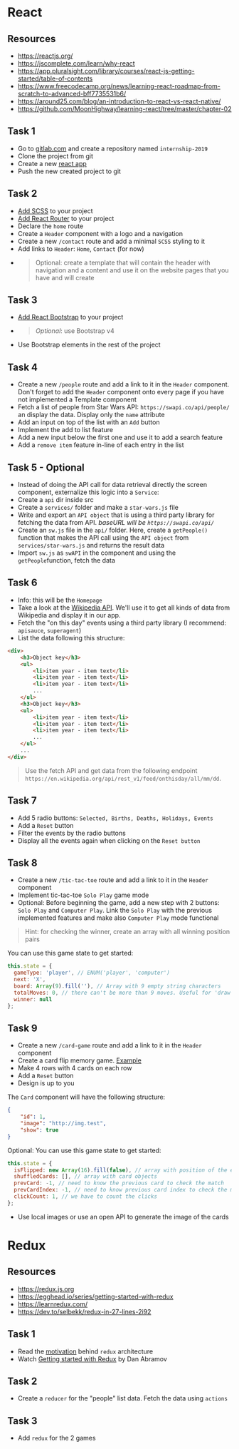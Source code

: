 # React

## Resources
- https://reactjs.org/
- https://jscomplete.com/learn/why-react
- https://app.pluralsight.com/library/courses/react-js-getting-started/table-of-contents
- https://www.freecodecamp.org/news/learning-react-roadmap-from-scratch-to-advanced-bff7735531b6/
- https://around25.com/blog/an-introduction-to-react-vs-react-native/
- https://github.com/MoonHighway/learning-react/tree/master/chapter-02

## Task 1
- Go to [gitlab.com](https://gitlab.com/) and create a repository named `internship-2019`
- Clone the project from git
- Create a new [react app](https://reactjs.org/docs/create-a-new-react-app.html#create-react-app)
- Push the new created project to git

## Task 2
- [Add SCSS](https://facebook.github.io/create-react-app/docs/adding-a-sass-stylesheet) to your project
- [Add React Router](https://reacttraining.com/react-router/web/guides/quick-start) to your project
- Declare the `home` route
- Create a `Header` component with a logo and a navigation
- Create a new `/contact` route and add a minimal `SCSS` styling to it
- Add links to `Header`: `Home`, `Contact` (for now)
- > Optional: create a template that will contain the header with navigation and a content and use it on the website pages that you have and will create

## Task 3
- [Add React Bootstrap](https://react-bootstrap.github.io/) to your project
- > *Optional*: use Bootstrap v4
- Use Bootstrap elements in the rest of the project

## Task 4
- Create a new `/people` route and add a link to it in the `Header` component. Don't forget to add the `Header` component onto every page if you have not implemented a Template component
- Fetch a list of people from Star Wars API: `https://swapi.co/api/people/` an display the data. Display only the `name` attribute
- Add an input on top of the list with an `Add` button
- Implement the add to list feature
- Add a new input below the first one and use it to add a search feature
- Add a `remove item` feature in-line of each entry in the list

## Task 5 - Optional
- Instead of doing the API call for data retrieval directly the screen component, externalize this logic into a `Service`:
- Create a `api` dir inside src
- Create a `services/` folder and make a `star-wars.js` file
- Write and export an `API object` that is using a third party library for fetching the data from API. *baseURL will be `https://swapi.co/api/`*
- Create an `sw.js` file in the `api/` folder. Here, create a `getPeople()` function that makes the API call using the `API object` from `services/star-wars.js` and returns the result data
- Import `sw.js` as `swAPI` in the component and using the `getPeople`function, fetch the data

## Task 6
- Info: this will be the `Homepage`
- Take a look at the [Wikipedia API](https://en.wikipedia.org/api/rest_v1/). We'll use it to get all kinds of data from Wikipedia and display it in our app.
- Fetch the "on this day" events using a third party library (I recommend: `apisauce`, `superagent`)
- List the data following this structure:
```html
<div>
    <h3>Object key</h3>
    <ul>
        <li>item year - item text</li>
        <li>item year - item text</li>
        <li>item year - item text</li>
        ...
    </ul>
    <h3>Object key</h3>
    <ul>
        <li>item year - item text</li>
        <li>item year - item text</li>
        <li>item year - item text</li>
        ...
    </ul>
    ...
</div>
```

> Use the fetch API and get data from the following endpoint `https://en.wikipedia.org/api/rest_v1/feed/onthisday/all/mm/dd`.

## Task 7
- Add 5 radio buttons: `Selected, Births, Deaths, Holidays, Events`
- Add a `Reset` button
- Filter the events by the radio buttons
- Display all the events again when clicking on the `Reset button`

## Task 8
- Create a new `/tic-tac-toe` route and add a link to it in the `Header` component
- Implement tic-tac-toe `Solo Play` game mode
- Optional: Before beginning the game, add a new step with 2 buttons: `Solo Play` and `Computer Play`. Link the `Solo Play` with the previous implemented features and make also `Computer Play` mode functional

> Hint: for checking the winner, create an array with all winning position pairs

You can use this game state to get started:
```js
this.state = {
  gameType: 'player', // ENUM('player', 'computer')
  next: 'X',
  board: Array(9).fill(''), // Array with 9 empty string characters
  totalMoves: 0, // there can't be more than 9 moves. Useful for 'draw' result
  winner: null
};
```

## Task 9
- Create a new `/card-game` route and add a link to it in the `Header` component
- Create a card flip memory game. [Example](https://www.webgamesonline.com/memory/)
- Make 4 rows with 4 cards on each row
- Add a `Reset` button
- Design is up to you

The `Card` component will have the following structure:
```json
{
    "id": 1,
    "image": "http://img.test",
    "show": true
}
```

Optional: You can use this game state to get started:
```js
this.state = {
  isFlipped: new Array(16).fill(false), // array with position of the elements. In order to know which element is flipped
  shuffledCards: [], // array with card objects
  prevCard: -1, // need to know the previous card to check the match
  prevCardIndex: -1, // need to know previous card index to check the match
  clickCount: 1, // we have to count the clicks
};
```

- Use local images or use an open API to generate the image of the cards


# Redux

## Resources
- https://redux.js.org
- https://egghead.io/series/getting-started-with-redux
- https://learnredux.com/
- https://dev.to/selbekk/redux-in-27-lines-2i92

## Task 1
- Read the [motivation](https://redux.js.org/introduction/motivation) behind `redux` architecture
- Watch [Getting started with Redux](https://egghead.io/series/getting-started-with-redux) by Dan Abramov

## Task 2
- Create a `reducer` for the "people" list data. Fetch the data using `actions`

## Task 3
- Add `redux` for the 2 games
